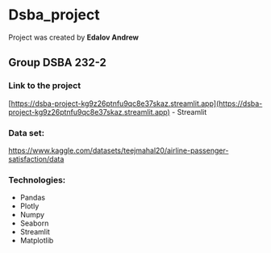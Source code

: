 # Dsba_project

Project was created by **Edalov Andrew**

## Group DSBA 232-2

### Link to the project
[https://dsba-project-kg9z26ptnfu9qc8e37skaz.streamlit.app](https://dsba-project-kg9z26ptnfu9qc8e37skaz.streamlit.app) - Streamlit

### Data set: 
https://www.kaggle.com/datasets/teejmahal20/airline-passenger-satisfaction/data

### Technologies:
* Pandas 
* Plotly 
* Numpy
* Seaborn
* Streamlit
* Matplotlib

